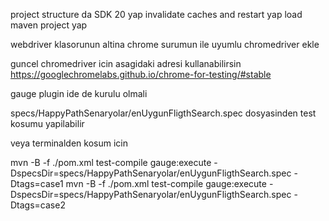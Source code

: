 project structure da SDK 20 yap
invalidate caches and restart yap
load maven project yap

webdriver klasorunun altina chrome surumun ile uyumlu chromedriver ekle

guncel chromedriver icin asagidaki adresi kullanabilirsin
https://googlechromelabs.github.io/chrome-for-testing/#stable

gauge plugin ide de kurulu olmali

specs/HappyPathSenaryolar/enUygunFligthSearch.spec  dosyasinden test kosumu yapilabilir 

veya terminalden kosum icin

mvn -B -f ./pom.xml test-compile gauge:execute -DspecsDir=specs/HappyPathSenaryolar/enUygunFligthSearch.spec -Dtags=case1
mvn -B -f ./pom.xml test-compile gauge:execute -DspecsDir=specs/HappyPathSenaryolar/enUygunFligthSearch.spec -Dtags=case2

